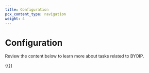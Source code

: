 ```yaml
---
title: Configuration
pcx_content_type: navigation
weight: 4
---
```


# Configuration

Review the content below to learn more about tasks related to BYOIP.

{{<directory-listing>}}

